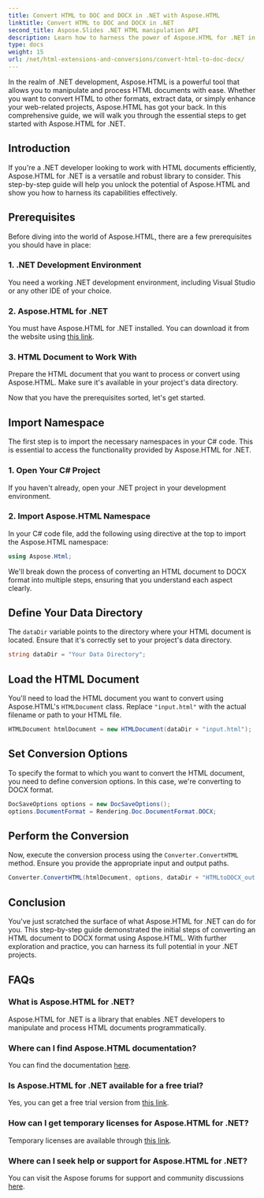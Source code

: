 ```yaml
---
title: Convert HTML to DOC and DOCX in .NET with Aspose.HTML
linktitle: Convert HTML to DOC and DOCX in .NET
second_title: Aspose.Slides .NET HTML manipulation API
description: Learn how to harness the power of Aspose.HTML for .NET in this step-by-step guide. Convert HTML to DOCX effortlessly and level up your .NET projects. Get started today!
type: docs
weight: 15
url: /net/html-extensions-and-conversions/convert-html-to-doc-docx/
---
```


In the realm of .NET development, Aspose.HTML is a powerful tool that allows you to manipulate and process HTML documents with ease. Whether you want to convert HTML to other formats, extract data, or simply enhance your web-related projects, Aspose.HTML has got your back. In this comprehensive guide, we will walk you through the essential steps to get started with Aspose.HTML for .NET.

## Introduction

If you're a .NET developer looking to work with HTML documents efficiently, Aspose.HTML for .NET is a versatile and robust library to consider. This step-by-step guide will help you unlock the potential of Aspose.HTML and show you how to harness its capabilities effectively.

## Prerequisites

Before diving into the world of Aspose.HTML, there are a few prerequisites you should have in place:

### 1. .NET Development Environment

You need a working .NET development environment, including Visual Studio or any other IDE of your choice.

### 2. Aspose.HTML for .NET

You must have Aspose.HTML for .NET installed. You can download it from the website using [this link](https://releases.aspose.com/html/net/).

### 3. HTML Document to Work With

Prepare the HTML document that you want to process or convert using Aspose.HTML. Make sure it's available in your project's data directory.

Now that you have the prerequisites sorted, let's get started.

## Import Namespace

The first step is to import the necessary namespaces in your C# code. This is essential to access the functionality provided by Aspose.HTML for .NET.

### 1. Open Your C# Project

If you haven't already, open your .NET project in your development environment.

### 2. Import Aspose.HTML Namespace

In your C# code file, add the following using directive at the top to import the Aspose.HTML namespace:

```csharp
using Aspose.Html;
```

We'll break down the process of converting an HTML document to DOCX format into multiple steps, ensuring that you understand each aspect clearly.

## Define Your Data Directory

The `dataDir` variable points to the directory where your HTML document is located. Ensure that it's correctly set to your project's data directory.

```csharp
string dataDir = "Your Data Directory";
```

## Load the HTML Document

You'll need to load the HTML document you want to convert using Aspose.HTML's `HTMLDocument` class. Replace `"input.html"` with the actual filename or path to your HTML file.

```csharp
HTMLDocument htmlDocument = new HTMLDocument(dataDir + "input.html");
```

## Set Conversion Options

To specify the format to which you want to convert the HTML document, you need to define conversion options. In this case, we're converting to DOCX format.

```csharp
DocSaveOptions options = new DocSaveOptions();
options.DocumentFormat = Rendering.Doc.DocumentFormat.DOCX;
```

## Perform the Conversion

Now, execute the conversion process using the `Converter.ConvertHTML` method. Ensure you provide the appropriate input and output paths.

```csharp
Converter.ConvertHTML(htmlDocument, options, dataDir + "HTMLtoDOCX_out.docx");
```

## Conclusion

You've just scratched the surface of what Aspose.HTML for .NET can do for you. This step-by-step guide demonstrated the initial steps of converting an HTML document to DOCX format using Aspose.HTML. With further exploration and practice, you can harness its full potential in your .NET projects.

## FAQs

### What is Aspose.HTML for .NET?
Aspose.HTML for .NET is a library that enables .NET developers to manipulate and process HTML documents programmatically.

### Where can I find Aspose.HTML documentation?
You can find the documentation [here](https://reference.aspose.com/html/net/).

### Is Aspose.HTML for .NET available for a free trial?
Yes, you can get a free trial version from [this link](https://releases.aspose.com/).

### How can I get temporary licenses for Aspose.HTML for .NET?
Temporary licenses are available through [this link](https://purchase.aspose.com/temporary-license/).

### Where can I seek help or support for Aspose.HTML for .NET?
You can visit the Aspose forums for support and community discussions [here](https://forum.aspose.com/).
